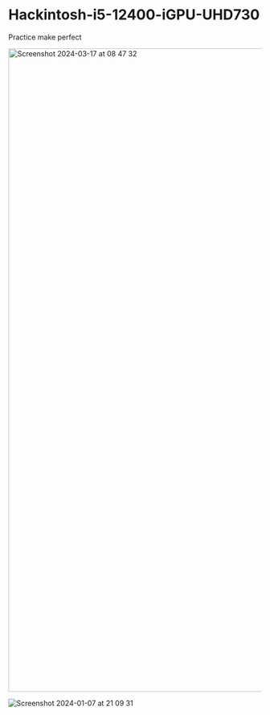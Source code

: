 # Hackintosh-i5-12400-iGPU-UHD730
Practice make perfect

<img width="1280" alt="Screenshot 2024-03-17 at 08 47 32" src="https://github.com/sonvirgo/Hackintosh-i5-12400-iGPU-UHD730/assets/10823037/83a98dce-c826-4eff-9544-b650721efbf1">


![Screenshot 2024-01-07 at 21 09 31](https://github.com/sonvirgo/Hackintosh-i5-12400-iGPU-UHD730/assets/10823037/34141740-70d3-42c4-9c36-9d7311e2b5e2)
